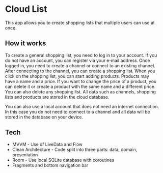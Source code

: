 # Cloud List

This app allows you to create shopping lists that multiple users can use at once.

## How it works

To create a general shopping list, you need to log in to your account. If you do not have an account, you can register via your e-mail address. Once logged in, you need to create a channel or connect to an existing channel. After connecting to the channel, you can create a shopping list. When you click on the shopping list, you can start adding products. Products may have a name and a price. If you want to change the price of a product, you can delete it or create a product with the same name and a different price. You can also delete any shopping list. All data such as channels, shopping lists and products are stored in the cloud database.

You can also use a local account that does not need an internet connection. In this case you do not need to connect to a channel and all data will be stored in the database on your device.

## Tech

- MVVM - Use of LiveData and Flow
- Clean Architecture - Code split into three parts: data, domain, presentation
- Room - Use local SQLite database with coroutines
- Fragments and bottom navigation bar
